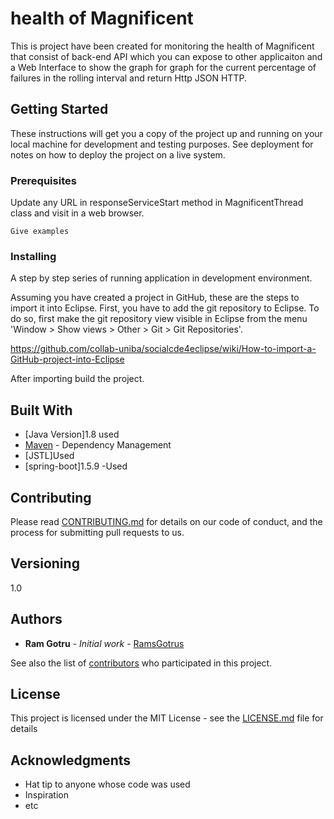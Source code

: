 # health of Magnificent

This is project have been created for monitoring the health of Magnificent that consist of back-end API which you can expose to other applicaiton and a Web Interface to show the graph for graph for the current percentage of failures in the rolling interval and return Http JSON HTTP.


## Getting Started

These instructions will get you a copy of the project up and running on your local machine for development and testing purposes. See deployment for notes on how to deploy the project on a live system.

### Prerequisites

Update any URL in responseServiceStart method in MagnificentThread class and visit in a web browser.

```
Give examples
```

### Installing

A step by step series of running application in development environment.

Assuming you have created a project in GitHub, these are the steps to import it into Eclipse. First, you have to add the git repository to Eclipse. To do so, first make the git repository view visible in Eclipse from the menu 'Window > Show views > Other > Git > Git Repositories'.

https://github.com/collab-uniba/socialcde4eclipse/wiki/How-to-import-a-GitHub-project-into-Eclipse

After importing build the project.


## Built With

* [Java Version]1.8 used
* [Maven](https://maven.apache.org/) - Dependency Management
* [JSTL]Used
* [spring-boot]1.5.9 -Used

## Contributing

Please read [CONTRIBUTING.md](https://github.com/ramsgotrus) for details on our code of conduct, and the process for submitting pull requests to us.

## Versioning

1.0

## Authors

* **Ram Gotru** - *Initial work* - [RamsGotrus](https://github.com/ramsgotrus)

See also the list of [contributors](https://github.com/your/project/contributors) who participated in this project.

## License

This project is licensed under the MIT License - see the [LICENSE.md](LICENSE.md) file for details

## Acknowledgments

* Hat tip to anyone whose code was used
* Inspiration
* etc
